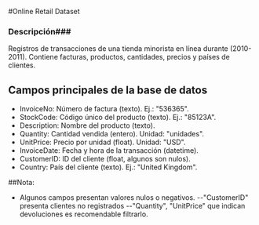 #Online Retail Dataset

### Descripción###

Registros de transacciones de una tienda minorista en línea durante (2010-2011). Contiene facturas, productos, cantidades, precios y países de clientes.

## Campos principales de la base de datos

- InvoiceNo: Número de factura (texto). Ej.: "536365".
- StockCode: Código único del producto (texto). Ej.: "85123A".
- Description: Nombre del producto (texto).
- Quantity: Cantidad vendida (entero). Unidad: "unidades".
- UnitPrice: Precio por unidad (float). Unidad: "USD".
- InvoiceDate: Fecha y hora de la transacción (datetime).
- CustomerID: ID del cliente (float, algunos son nulos).
- Country: País del cliente (texto). Ej.: "United Kingdom".

##Nota: 
- Algunos campos presentan valores nulos o negativos. 
--"CustomerID" presenta clientes no registrados
--"Quantity", "UnitPrice" que indican devoluciones es recomendable filtrarlo.

